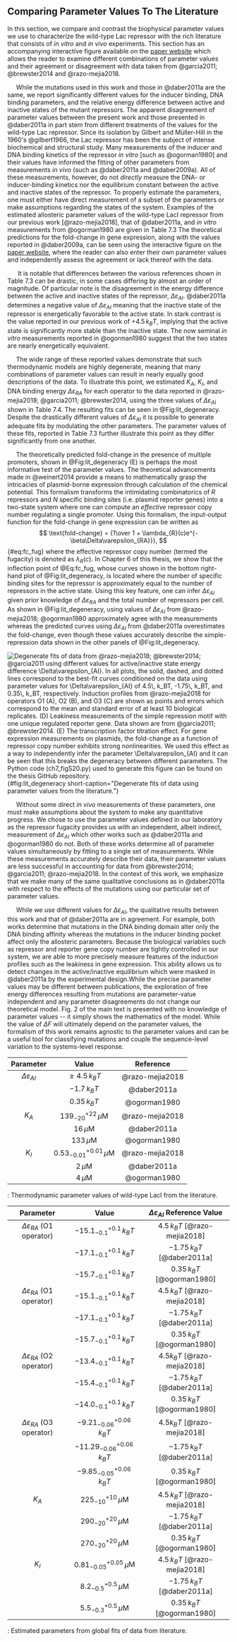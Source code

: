 ## Comparing Parameter Values To The Literature

In this section, we compare and contrast the biophysical parameter
values we use to characterize the wild-type Lac repressor with the rich
literature that consists of *in vitro* and *in vivo* experiments. This
section has an accompanying interactive figure available on the [paper
website](http://rpgroup.caltech.edu/mwc_mutants) which allows the reader
to examine different combinations of parameter values and their
agreement or disagreement with data taken from 
@garcia2011; @brewster2014 and @razo-mejia2018.

&nbsp;&nbsp;&nbsp;&nbsp;&nbsp;While the mutations used in this work and those in @daber2011a
are the same, we report significantly different values for the inducer
binding, DNA binding parameters, and the relative energy difference
between active and inactive states of the mutant repressors. The
apparent disagreement of parameter values between the present work and
those presented in @daber2011a in part stem from different
treatments of the values for the wild-type Lac repressor. Since its
isolation by Gilbert and Müller-Hill in the 1960's @gilbert1966, the
Lac repressor has been the subject of intense biochemical and structural
study. Many measurements of the inducer and DNA binding kinetics of the
repressor *in vitro* [such as @ogorman1980] and their values
have informed the fitting of other parameters from measurements *in
vivo* (such as @daber2011a and  @daber2009a). All of these
measurements, however, do not *directly* measure the DNA- or
inducer-binding kinetics nor the equilibrium constant between the active
and inactive states of the repressor. To properly estimate the
parameters, one must either have direct measurement of a subset of the
parameters or make assumptions regarding the states of the system.
Examples of the estimated allosteric parameter values of the wild-type
LacI repressor from our previous work [@razo-mejia2018], that of @daber2011a, and *in vitro* measurements from @ogorman1980 are given in Table 7.3
The theoretical predictions for the
fold-change in gene expression, along with the values reported in
@daber2009a, can be seen using the interactive figure on the [paper
website](https://rpgroup.caltech.edu/mwc_mutants), where the reader can
also enter their own parameter values and independently assess the
agreement or lack thereof with the data.

&nbsp;&nbsp;&nbsp;&nbsp;&nbsp;&nbsp;It is notable that differences between the various references shown in
Table 7.3 can be drastic, in some cases differing by
almost an order of magnitude. Of particular note is the disagreement in
the energy difference between the active and inactive states of the
repressor, $\Delta\varepsilon_{AI}$. @daber2011a determines a
negative value of $\Delta\varepsilon_{AI}$ meaning that the inactive
state of the repressor is energetically favorable to the active state.
In stark contrast is the value reported in our previous work of
$+4.5\, k_BT$, implying that the active state is significantly more
stable than the inactive state. The now seminal *in vitro* measurements
reported in @ogorman1980 suggest that the two states are
nearly energetically equivalent.

&nbsp;&nbsp;&nbsp;&nbsp;&nbsp;The wide range of these reported values demonstrate that such
thermodynamic models are highly degenerate, meaning that many
combinations of parameter values can result in nearly equally good
descriptions of the data. To illustrate this point, we estimated $K_A$,
$K_I$, and DNA binding energy $\Delta\varepsilon_{RA}$ for each operator
to the data reported in 
@razo-mejia2018; @garcia2011; @brewster2014, using the three values of
$\Delta\varepsilon_{AI}$ shown in Table 7.4. The resulting fits can be seen in @Fig:lit_degeneracy.
Despite the drastically different values of $\Delta\varepsilon_{AI}$ it
is possible to generate adequate fits by modulating the other
parameters. The parameter values of these fits, reported in Table 7.3
further illustrate this point as they differ significantly from one another.

&nbsp;&nbsp;&nbsp;&nbsp;&nbsp;The theoretically predicted fold-change in the presence of multiple
promoters, shown in @Fig:lit_degeneracy (E) is perhaps the most informative test of
the parameter values. The theoretical advancements made in @weinert2014
provide a means to mathematically grasp the
intricacies of plasmid-borne expression through calculation of the
chemical potential. This formalism transforms the intimidating
combinatorics of $R$ repressors and $N$ specific binding sites (i.e.
plasmid reporter genes) into a two-state system where one can compute an
*effective* repressor copy number regulating a single promoter. Using
this formalism, the input-output function for the fold-change in gene
expression can be written as 
$$
\text{fold-change} = {1\over 1 +
    \lambda_{R}(c)e^{-\beta\Delta\varepsilon_{RA}}},
$${#eq:fc_fug}
where the effective repressor copy number (termed
the fugacity) is denoted as $\lambda_{R}(c)$. In Chapter 6 of this thesis, we show that the
inflection point of 
@Eq:fc_fug, whose curves shown in the bottom right-hand plot
of @Fig:lit_degeneracy, is located where the number of specific
binding sites for the repressor is approximately equal to the number of
repressors in the active state. Using this key feature, one can infer
$\Delta\varepsilon_{AI}$ given prior knowledge of
$\Delta\varepsilon_{RA}$ and the total number of repressors per cell. As
shown in @Fig:lit_degeneracy, using values of $\Delta\varepsilon_{AI}$
from @razo-mejia2018; @ogorman1980 approximately agree with the
measurements whereas the predicted curves using $\Delta\varepsilon_{AI}$
from @daber2011a overestimates the fold-change,
even though these values accurately describe the simple-repression data
shown in the other panels of @Fig:lit_degeneracy.

![**Degenerate fits of data from 
@razo-mejia2018; @brewster2014; @garcia2011 using different values for
active/inactive state energy difference $\Delta\varepsilon_{AI}$**. In
all plots, the solid, dashed, and dotted lines correspond to the
best-fit curves conditioned on the data using parameter values for
$\Delta\varepsilon_{AI}$ of $4.5\, k_BT$, $-1.75\,
k_BT$, and $0.35\, k_BT$, respectively. Induction profiles from @razo-mejia2018
for operators O1 (A), O2 (B), and O3 (C) are
shown as points and errors which correspond to the mean and standard
error of at least 10 biological replicates. (D) Leakiness measurements
of the simple repression motif with one unique regulated reporter gene.
Data shown are from @garcia2011; @brewster2014. (E) The
transcription factor titration effect. For gene expression measurements
on plasmids, the fold-change as a function of repressor copy number
exhibits strong nonlinearities. We used this effect as a way to
independently infer the parameter $\Delta\varepsilon_{AI}$ and it can be
seen that this breaks the degeneracy between different
parameters. The [Python code (`ch7_figS20.py`)](https://github.com/gchure/phd/blob/master/src/chapter_07/code/ch7_figS20.py)
used to generate this figure can be found on the thesis [GitHub
repository](https://github.com/gchure/phd).  ](ch7_figS20){#fig:lit_degeneracy short-caption="Degenerate fits of data using parameter values from the literature."} 

&nbsp;&nbsp;&nbsp;&nbsp;&nbsp;Without some direct *in vivo* measurements of
these parameters, one must make assumptions about the system to make any
quantitative progress. We chose to use the parameter values defined in our
laboratory as the repressor fugacity provides us with an independent, albeit
indirect, measurement of $\Delta\varepsilon_{AI}$ which other works such as
@daber2011a and @ogorman1980 do not. Both of these works determine all
of parameter values simultaneously by fitting to a single set of
measurements. While these measurements accurately describe their data, their
parameter values are less successful in accounting for data from @brewster2014; @garcia2011; @razo-mejia2018. In the context
of this work, we emphasize that we make many of the same qualitative
conclusions as in @daber2011a with respect to the effects of the
mutations using our particular set of parameter values.

&nbsp;&nbsp;&nbsp;&nbsp;&nbsp;While we use different values for
$\Delta\varepsilon_{AI}$, the qualitative results between this work and that
of @daber2011a are in agreement. For example, both works determine that
mutations in the DNA binding domain alter only the DNA binding affinity
whereas the mutations in the inducer binding pocket affect only the
allosteric parameters. Because the biological variables such as repressor and
reporter gene copy number are tightly controlled in our system, we are able
to more precisely measure features of the induction profiles such as the
leakiness in gene expression. This ability allows us to detect changes in the
active/inactive equilibrium which were masked in @daber2011a
by the experimental design.While the precise parameter
values may be different between publications, the exploration of free energy
differences resulting from mutations are parameter-value independent and any
parameter disagreements do not change our theoretical model. Fig. 2 of the
main text is presented with no knowledge of parameter values -- it simply
shows the mathematics of the model. While the value of $\Delta F$ will
ultimately depend on the parameter values, the formalism of this work remains
agnostic to the parameter values and can be a useful tool for classifying
mutations and couple the sequence-level variation to the systems-level
response.

| **Parameter** | **Value** | **Reference**|
|:--:|:--:|:--:|
| $\Delta\varepsilon_{AI}$ | $\geq 4.5\, k_BT$ | @razo-mejia2018 |
| |$-1.7\, k_BT$ | @daber2011a |
| |$0.35\, k_BT$ | @ogorman1980 |
| $K_A$ |$139^{+22}_{-20}\, \mu$M  | @razo-mejia2018 |
| | $16\,\mu$M  | @daber2011a |
| |$133\,\mu$M  | @ogorman1980 |
| $K_I$ | $0.53^{+0.01}_{-0.01}\, \mu$M | @razo-mejia2018 |
| | $2\,\mu$M | @daber2011a |
| | $4\,\mu$M | @ogorman1980 |
: Thermodynamic parameter values of wild-type LacI from the
  literature.


|**Parameter** | **Value** | $\Delta\varepsilon_{AI}$ **Reference Value** |
|:--:|:--:|:--:| 
| $\Delta\varepsilon_{RA}$ (O1 operator) |  $-15.1^{+0.1}_{-0.1}\, k_BT$ |$4.5\, k_BT$ [@razo-mejia2018]|
|                                         |  $-17.1_{-0.1}^{+0.1}\, k_BT$ | $-1.75\, k_BT$ [@daber2011a]|
|                                         |  $-15.7_{-0.1}^{+0.1}\, k_BT$ | $0.35\, k_BT$ [@ogorman1980]|
| $\Delta\varepsilon_{RA}$ (O1 operator)  | $-15.1^{+0.1}_{-0.1}\, k_BT$ |$4.5\, k_BT$ [@razo-mejia2018]| 
|                                         |  $-17.1_{-0.1}^{+0.1}\, k_BT$| $-1.75\, k_BT$ [@daber2011a]|
|                                         |  $-15.7_{-0.1}^{+0.1}\, k_BT$| $0.35\, k_BT$ [@ogorman1980]|
|  $\Delta\varepsilon_{RA}$ (O2 operator) |  $-13.4_{-0.1}^{+0.1}\, k_BT$   |   $4.5 k_BT$ [@razo-mejia2018]| 
|                                         |  $-15.4_{-0.1}^{+0.1}\, k_BT$   |   $-1.75\, k_BT$ [@daber2011a]|
|                                         |  $-14.0_{-0.1}^{+0.1}\, k_BT$   |   $0.35\, k_BT$ [@ogorman1980]|
|  $\Delta\varepsilon_{RA}$ (O3 operator) |  $-9.21^{+0.06}_{-0.06}\, k_BT$ |   $4.5 k_BT$ [@razo-mejia2018]|
|                                         |  $-11.29^{+0.06}_{-0.06}\, k_BT$|   $-1.75\, k_BT$ [@daber2011a]|
|                                         |  $-9.85^{+0.06}_{-0.05}\, k_BT$ |   $0.35\, k_BT$ [@ogorman1980]|
|  $K_A$                                  |  $225^{+10}_{-10}\, \mu$M       | $4.5\, k_BT$ [@razo-mejia2018]|
|                                         |  $290_{-20}^{+20}\, \mu$M       |   $-1.75\, k_BT$ [@daber2011a]|
|                                         |  $270_{-20}^{+20}\, \mu$M       |   $0.35\, k_BT$ [@ogorman1980]|
|  $K_I$                                  |  $0.81_{-0.05}^{+0.05}\, \mu$M  | $4.5\, k_BT$ [@razo-mejia2018]|
|                                         |  $8.2_{-0.5}^{+0.5}\, \mu$M     |   $-1.75\, k_BT$ [@daber2011a]|
|                                         |  $5.5_{-0.3}^{+0.5}\, \mu$M     |   $0.35\, k_BT$ [@ogorman1980]|

: Estimated parameters from global fits of data from literature.



